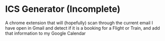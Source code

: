 # ICS Generator (Incomplete)

A chrome extension that will (hopefully) scan through the current email I have open in Gmail and detect if it is a booking for a Flight or Train, and add that information to my Google Calendar
